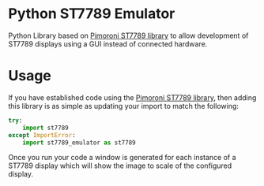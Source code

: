 # Python ST7789 Emulator

Python Library based on [Pimoroni ST7789 library](https://github.com/pimoroni/st7789-python/) to allow development of ST7789 displays using a GUI instead of connected hardware.

# Usage

If you have established code using the [Pimoroni ST7789 library](https://github.com/pimoroni/st7789-python/), then adding this library is as simple as updating your import to match the following:

```python
try:
    import st7789
except ImportError:
    import st7789_emulator as st7789
```

Once you run your code a window is generated for each instance of a ST7789 display which will show the image to scale of the configured display.